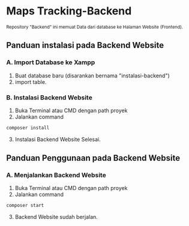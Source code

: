 # Maps Tracking-Backend
<sup>Repository "Backend" ini memuat Data dari database ke Halaman Website (Frontend).</sup>

## Panduan instalasi pada Backend Website

### A. Import Database ke Xampp
1. Buat database baru (disarankan bernama "instalasi-backend")
2. import table.

### B. Instalasi Backend Website
1. Buka Terminal atau CMD dengan path proyek
2. Jalankan command
```bash
composer install
```
3. Instalasi Backend Website Selesai.

## Panduan Penggunaan pada Backend Website

### A. Menjalankan Backend Website
1. Buka Terminal atau CMD dengan path proyek
2. Jalankan command
```bash
composer start
```
3. Backend Website sudah berjalan.

